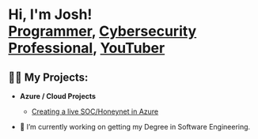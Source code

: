 <h1>Hi, I'm Josh! <br/><a href="https://github.com/joshmadakor1">Programmer</a>, <a href="https://www.linkedin.com/in/joshmadakor/">Cybersecurity Professional</a>, <a href="https://www.youtube.com/c/joshmadakor">YouTuber</a></h1>

<h2>👨‍💻 My Projects:</h2>

- <b>Azure / Cloud Projects</b>
  - [Creating a live SOC/Honeynet in Azure](https://github.com/ChivitoJ/Azure-SOC)



- 🔭 I’m currently working on getting my Degree in Software Engineering.

